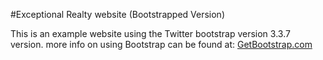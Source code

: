 #Exceptional Realty website (Bootstrapped Version)

This is an example website using the Twitter bootstrap version 3.3.7 version. more info on using Bootstrap can be found at: [GetBootstrap.com](http://getboostrap.com)
